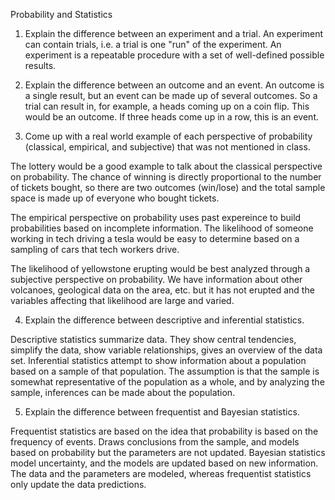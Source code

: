 Probability and Statistics

1. Explain the difference between an experiment and a trial.
An experiment can contain trials, i.e. a trial is one "run" of the experiment. An experiment is a repeatable procedure with a set of well-defined possible results.

2. Explain the difference between an outcome and an event.
An outcome is a single result, but an event can be made up of several outcomes. So a trial can result in, for example, a heads coming up on a coin flip. This would be an outcome. If three heads come up in a row, this is an event. 

3. Come up with a real world example of each perspective of probability (classical, empirical, and subjective) that was not mentioned in class.

The lottery would be a good example to talk about the classical perspective on probability. The chance of winning is directly proportional to the number of tickets bought, so there are two outcomes (win/lose) and the total sample space is made up of everyone who bought tickets. 

The empirical perspective on probability uses past expereince to build probabilities based on incomplete information. The likelihood of someone working in tech driving a tesla would be easy to determine based on a sampling of cars that tech workers drive. 

The likelihood of yellowstone erupting would be best analyzed through a subjective perspective on probability. We have information about other volcanoes, geological data on the area, etc. but it has not erupted and the variables affecting that likelihood are large and varied. 


4. Explain the difference between descriptive and inferential statistics.

Descriptive statistics summarize data. They show central tendencies, simplify the data, show variable relationships, gives an overview of the data set. Inferential statistics attempt to show information about a population based on a sample of that population. The assumption is that the sample is somewhat representative of the population as a whole, and by analyzing the sample, inferences can be made about the population. 

5. Explain the difference between frequentist and Bayesian statistics.

Frequentist statistics are based on the idea that probability is based on the frequency of events. Draws conclusions from the sample, and models based on probability but the parameters are not updated. Bayesian statistics model uncertainty, and the models are updated based on new information. The data and the parameters are modeled, whereas frequentist statistics only update the data predictions. 



